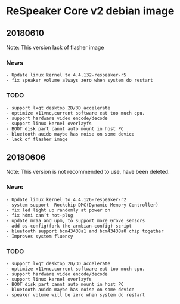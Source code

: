 # ReSpeaker Core v2 debian image

## 20180610

Note: This version lack of flasher image

### News
    - Update linux kernel to 4.4.132-respeaker-r5
    - fix speaker volume always zero when system do restart

### TODO
    - support lxqt desktop 2D/3D accelerate
    - optimize x11vnc,current software eat too much cpu.
    - support hardware video encode/decode
    - support linux kernel overlayfs
    - BOOT disk part cannt auto mount in host PC 
    - bluetooth auido maybe has noise on some device
    - lack of flasher image


## 20180606

Note: This version is not recommended to use, have been deleted.

### News
    - Update linux kernel to 4.4.126-respeaker-r2
    - system support  Rockchip DMC(Dynamic Memory Controller) 
    - fix led light up randomly at power on
    - fix hdmi can’t hot-plug
    - update mraa and upm, to support more Grove sensors
    - add os-config(fork the armbian-config) script
    - bluetooth support bcm43438a1 and bcm43438a0 chip together
    - Improves system fluency
### TODO
    - support lxqt desktop 2D/3D accelerate
    - optimize x11vnc,current software eat too much cpu.
    - support hardware video encode/decode
    - support linux kernel overlayfs
    - BOOT disk part cannt auto mount in host PC
    - bluetooth auido maybe has noise on some device
    - speaker volume will be zero when system do restart
